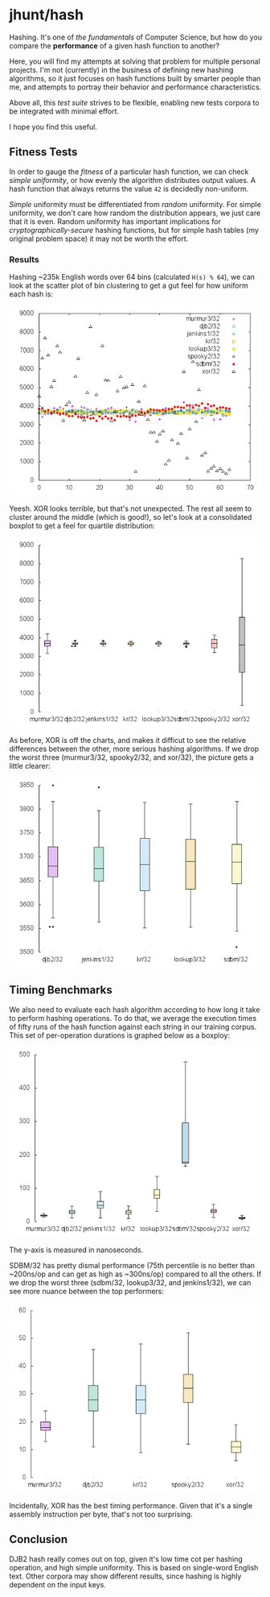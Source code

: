 jhunt/hash
==========

Hashing.  It's one of _the fundamentals_ of Computer Science, but
how do you compare the **performance** of a given hash function to
another?

Here, you will find my attempts at solving that problem for
multiple personal projects.  I'm not (currently) in the business
of defining new hashing algorithms, so it just focuses on hash
functions built by smarter people than me, and attempts to portray
their behavior and performance characteristics.

Above all, this _test suite_ strives to be flexible, enabling new
tests corpora to be integrated with minimal effort.

I hope you find this useful.

Fitness Tests
-------------

In order to gauge the _fitness_ of a particular hash function, we
can check _simple uniformity_, or how evenly the algorithm
distributes output values.  A hash function that always returns
the value `42` is decidedly non-uniform.

_Simple_ uniformity must be differentiated from _random_
uniformity.  For simple uniformity, we don't care how random the
distribution appears, we just care that it is even.  Random
uniformity has important implications for
_cryptographically-secure_ hashing functions, but for simple hash
tables (my original problem space) it may not be worth the effort.

### Results

Hashing ~235k English words over 64 bins (calculated `H(s) % 64`),
we can look at the scatter plot of bin clustering to get a gut
feel for how uniform each hash is:

![Scatter Plot](viz/bins/scatter.png)

Yeesh.  XOR looks terrible, but that's not unexpected.  The rest
all seem to cluster around the middle (which is good!), so let's
look at a consolidated boxplot to get a feel for quartile
distribution:

![Simple Uniformity Boxplot](viz/bins/boxplot.png)

As before, XOR is off the charts, and makes it difficut to see the
relative differences between the other, more serious hashing
algorithms.  If we drop the worst three (murmur3/32, spooky2/32,
and xor/32), the picture gets a little clearer:

![Box Plot (top performers)](viz/bins/fast.png)


Timing Benchmarks
-----------------

We also need to evaluate each hash algorithm according to how long
it take to perform hashing operations.  To do that, we average the
execution times of fifty runs of the hash function against each
string in our training corpus.  This set of per-operation
durations is graphed below as a boxploy:

![Execution Times](viz/ns/boxplot.png)

The y-axis is measured in nanoseconds.

SDBM/32 has pretty dismal performance (75th percentile is no
better than ~200ns/op and can get as high as ~300ns/op) compared
to all the others.  If we drop the worst three (sdbm/32,
lookup3/32, and jenkins1/32), we can see more nuance between the
top performers:

![Execution Times (top performers)](viz/ns/fast.png)

Incidentally, XOR has the best timing performance.  Given that
it's a single assembly instruction per byte, that's not too
surprising.


Conclusion
----------

DJB2 hash really comes out on top, given it's low time cot per
hashing operation, and high simple uniformity.  This is based on
single-word English text.  Other corpora may show different
results, since hashing is highly dependent on the input keys.
